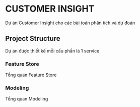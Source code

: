 # CUSTOMER INSIGHT

Dự án Customer Insight cho các bài toán phân tích và dự đoán

## Project Structure

Dự án được thiết kế mỗi cấu phần là 1 service

### Feature Store

Tổng quan Feature Store

### Modeling

Tổng quan Modeling
